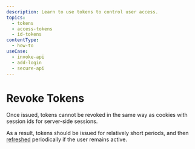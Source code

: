 ```yaml
---
description: Learn to use tokens to control user access.
topics:
  - tokens
  - access-tokens
  - id-tokens
contentType:
  - how-to
useCase:
  - invoke-api
  - add-login
  - secure-api
---
```


# Revoke Tokens

Once issued, tokens cannot be revoked in the same way as cookies with session ids for server-side sessions. 

As a result, tokens should be issued for relatively short periods, and then [refreshed](/tokens/concepts/refresh-tokens) periodically if the user remains active.
